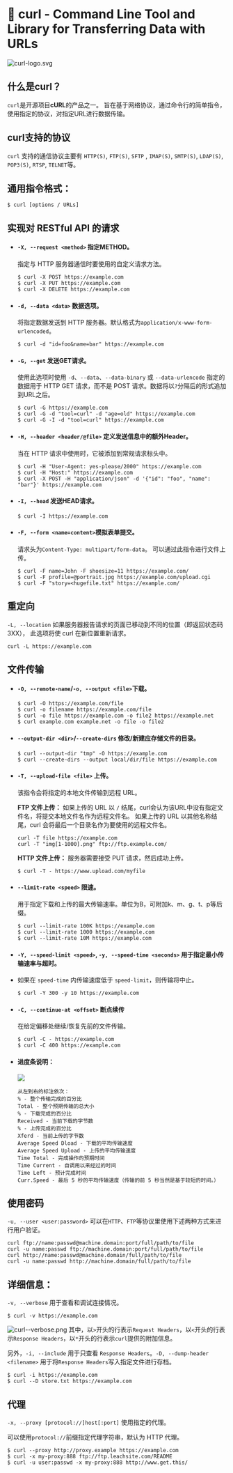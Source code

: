 # 🥦 curl - Command Line Tool and Library for Transferring Data with URLs 

![curl-logo.svg](../static/images/curl--logo.svg)
##  什么是curl？
`curl`是开源项目**cURL**的产品之一。
旨在基于网络协议，通过命令行的简单指令，使用指定的协议，对指定URL进行数据传输。


##  curl支持的协议
`curl` 支持的通信协议主要有 `HTTP(S)`, `FTP(S)`, `SFTP` , `IMAP(S)`, `SMTP(S)`,
`LDAP(S)`, `POP3(S)`, `RTSP`, `TELNET`等。

##  通用指令格式：
```
$ curl [options / URLs]
```
## 实现对 RESTful API 的请求
- #### `-X, --request <method>`  指定METHOD。
  指定与 HTTP 服务器通信时要使用的自定义请求方法。
  ```
  $ curl -X POST https://example.com
  $ curl -X PUT https://example.com
  $ curl -X DELETE https://example.com
  ```
- #### `-d, --data <data>` 数据选项。
  将指定数据发送到 HTTP 服务器。默认格式为`application/x-www-form-urlencoded`。
  ```
  $ curl -d "id=foo&name=bar" https://example.com
  ```
- #### `-G, --get` 发送GET请求。
  使用此选项时使用 `-d`、`--data`、`--data-binary` 或 `--data-urlencode` 
  指定的数据用于 HTTP GET 请求，而不是 POST 请求。数据将以`?`分隔后的形式追加到URL之后。
  ```
  $ curl -G https://example.com
  $ curl -G -d "tool=curl" -d "age=old" https://example.com
  $ curl -G -I -d "tool=curl" https://example.com
  ```
- #### `-H, --header <header/@file>` 定义发送信息中的额外Header。
  当在 HTTP 请求中使用时，它被添加到常规请求标头中。
  ```
  $ curl -H "User-Agent: yes-please/2000" https://example.com
  $ curl -H "Host:" https://example.com
  $ curl -X POST -H "application/json" -d '{"id": "foo", "name": "bar"}' https://example.com
  ```
- #### `-I, --head` 发送HEAD请求。
  ```
  $ curl -I https://example.com
  ```
- #### `-F, --form <name=content>`模拟表单提交。
  请求头为`Content-Type: multipart/form-data`。
  可以通过此指令进行文件上传。
  ```
  $ curl -F name=John -F shoesize=11 https://example.com/
  $ curl -F profile=@portrait.jpg https://example.com/upload.cgi
  $ curl -F "story=<hugefile.txt" https://example.com/
  ```

## 重定向
`-L, --location` 如果服务器报告请求的页面已移动到不同的位置（即返回状态码 3XX），
此选项将使 curl 在新位置重新请求。
```
curl -L https://example.com
```

## 文件传输
- #### `-O, --remote-name`/`-o, --output <file>`下载。
  ```
  $ curl -O https://example.com/file
  $ curl -o filename https://example.com/file
  $ curl -o file https://example.com -o file2 https://example.net
  $ curl example.com example.net -o file -o file2
  ```
- #### `--output-dir <dir>`/`--create-dirs` 修改/新建应存储文件的目录。
  ```
  $ curl --output-dir "tmp" -O https://example.com
  $ curl --create-dirs --output local/dir/file https://example.com
  ```
- #### `-T, --upload-file <file>` 上传。
  该指令会将指定的本地文件传输到远程 URL。

  **FTP 文件上传：** 
  如果上传的 URL 以 `/` 结尾，curl会认为该URL中没有指定文件名，将提交本地文件名作为远程文件名。 
  如果上传的 URL 以其他名称结尾，curl 会将最后一个目录名作为要使用的远程文件名。
  ```
  curl -T file https://example.com
  curl -T "img[1-1000].png" ftp://ftp.example.com/
  ```
  **HTTP 文件上传：**
  服务器需要接受 PUT 请求，然后成功上传。
  ```
  $ curl -T - https://www.upload.com/myfile
  ```
- #### `--limit-rate <speed>` 限速。
  用于指定下载和上传的最大传输速率。单位为B，可附加k、m、g、t、p等后缀。
  ```
  $ curl --limit-rate 100K https://example.com
  $ curl --limit-rate 1000 https://example.com
  $ curl --limit-rate 10M https://example.com
  ```
- #### `-Y, --speed-limit <speed>`, `-y, --speed-time <seconds>`  用于指定最小传输速率与超时。
- 如果在 `speed-time` 内传输速度低于 `speed-limit`，则传输将中止。
  ```
  $ curl -Y 300 -y 10 https://example.com
  ```
- #### `-C, --continue-at <offset>` 断点续传
  在给定偏移处继续/恢复先前的文件传输。
  ```
  $ curl -C - https://example.com
  $ curl -C 400 https://example.com
  ``` 
- #### 进度条说明：
  ![](../static/images/curl--file-transfer.png)

  ```
  从左到右的标注依次：
  % - 整个传输完成的百分比
  Total - 整个预期传输的总大小
  % - 下载完成的百分比
  Received - 当前下载的字节数
  % - 上传完成的百分比
  Xferd - 当前上传的字节数
  Average Speed Dload - 下载的平均传输速度
  Average Speed Upload - 上传的平均传输速度
  Time Total - 完成操作的预期时间
  Time Current - 自调用以来经过的时间
  Time Left - 预计完成时间
  Curr.Speed - 最后 5 秒的平均传输速度（传输的前 5 秒当然是基于较短的时间。）
  ```

## 使用密码
`-u, --user <user:password>`
可以在`HTTP`、`FTP`等协议里使用下述两种方式来进行用户验证。

```
curl ftp://name:passwd@machine.domain:port/full/path/to/file
curl -u name:passwd ftp://machine.domain:port/full/path/to/file
curl http://name:passwd@machine.domain/full/path/to/file
curl -u name:passwd http://machine.domain/full/path/to/file
```

## 详细信息：
`-v, --verbose` 用于查看和调试连接情况。

```
$ curl -v https://example.com
```
![curl--verbose.png](../static/images/curl--verbose.png)
其中，以`>`开头的行表示`Request Headers`，以`<`开头的行表示`Response Headers`，以`*`开头的行表示`curl`提供的附加信息。

另外，`-i, --include` 用于只查看 `Response Headers`。`-D, --dump-header <filename>` 用于将`Response Headers`写入指定文件进行存档。

```
$ curl -i https://example.com
$ curl --D store.txt https://example.com
```

## 代理
`-x, --proxy [protocol://]host[:port]` 使用指定的代理。

可以使用`protocol://`前缀指定代理字符串，默认为 HTTP 代理。

```
$ curl --proxy http://proxy.example https://example.com
$ curl -x my-proxy:888 ftp://ftp.leachsite.com/README
$ curl -u user:passwd -x my-proxy:888 http://www.get.this/
```

